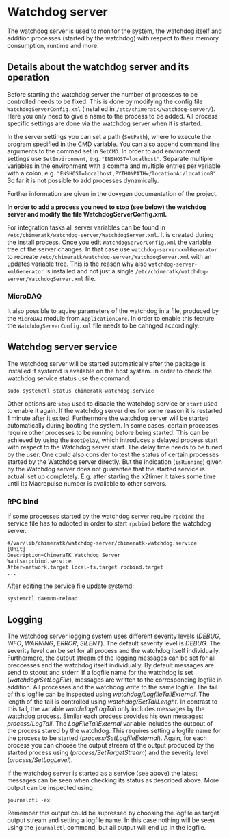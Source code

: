 # Watchdog server
The watchdog server is used to monitor the system, the watchdog itself and addition processes (started by the watchdog) with respect to their memory consumption, runtime and more.

## Details about the watchdog server and its operation

Before starting the watchdog server the number of processes to be controlled needs to be fixed. This is done by modifying the config file `WatchdogServerConfig.xml` (installed in `/etc/chimeratk/watchdog-server/`). 
Here you only need to give a name to the process to be added. All process specific settings are done via the watchdog server when it is started.
 
In the server settings you can set a path (`SetPath`), where to execute the program specified in the CMD variable. You can also append command line arguments to the commad set in `SetCMD`. In order to add environment settings use `SetEnvironment`, e.g. `"ENSHOST=localhost"`. Separate multiple variables in the environment with a comma and multiple entries per variable with a colon, e.g. `"ENSHOST=localhost,PYTHONPATH=/locationA:/locationB"`.  
So far it is not possible to add processes dynamically. 

Further information are given in the doxygen documentation of the project.

**In order to add a process you need to stop (see below) the watchdog server and modify the file  WatchdogServerConfig.xml.**

For integration tasks all server variables can be found in `/etc/chimeratk/watchdog-server/WatchdogServer.xml`. 
It is created during the install process. Once you edit `WatchdogServerConfig.xml` the variable tree of the server changes. In that case use `watchdog-server-xmlGenerator` to recreate `/etc/chimeratk/watchdog-server/WatchdogServer.xml` with an updates variable tree.
This is the reason why also `watchdog-server-xmlGenerator` is installed and not just a single `/etc/chimeratk/watchdog-server/WatchdogServer.xml` file.

### MicroDAQ

It also possible to aquire parameters of the watchdog in a file, produced by the `MicroDAQ` module from `ApplicationCore`. In order to enable this feature the  `WatchdogServerConfig.xml` file needs to be cahnged accordingly.

## Watchdog server service
The watchdog server will be started automatically after the package is installed if systemd is available on the host system. 
In order to check the watchdog service status use the command:
    
    sudo systemctl status chimeratk-watchdog.service

Other options are `stop` used to disable the watchdog service or `start` used to enable it again. If the watchdog server dies for some reason it is restarted 1 minute after it exited. Furthermore the watchdog server will be started automatically during booting the system. In some cases, certain processes require other processes to be running before being started. This can be achieved by using the `BootDelay`, which introduces a delayed process start with respect to the Watchdog server start. The delay time needs to be tuned by the user. One could also consider to test the status of certain processes started by the Watchdog server directly. But the indication (`isRunning`) given by the Watchdog server does not guarantee that the started service is actuall set up completely. E.g. after starting the x2timer it takes some time until its Macropulse number is available to other servers.  

### RPC bind 
If some processes started by the watchdog server require `rpcbind` the service file has to adopted in order to start `rpcbind` before the watchdog server.

    #/var/lib/chimeratk/watchdog-server/chimeratk-watchdog.service
    [Unit]
    Description=ChimeraTK Watchdog Server
    Wants=rpcbind.service
    After=network.target local-fs.target rpcbind.target
    ...

After editing the service file update systemd:

    systemctl daemon-reload

## Logging
The watchdog server logging system uses different severity levels (*DEBUG*, *INFO*, *WARNING*, *ERROR*, *SILENT*). The default severity level is *DEBUG*. The severity level can be set for all process and the watchdog itself individually. Furthermore, the output stream of the logging messages can be set for all preccesses and the watchdog itself individually. By default messages are send to stdout and stderr. If a logfile name for the watchdog is set (*watchdog/SetLogFile*), messages are written to the corresponding logfile in addition. All processes and the watchdog write to the same logfile. The tail of this logfile can be inspected using *watchdog/LogfileTailExternal*. The length of the tail is controlled using *watchdog/SetTailLenght*. In contrast to this tail, the variable *watchdog/LogTail* only includes messages by the watchdog process. Similar each process provides his own messages: *process/LogTail*. The *LogFileTailExternal* variable includes the outpout of the process stared by the watchdog. This requires setting a logfile name for the process to be started (*process/SetLogfileExternal*). Again, for each process you can choose the output stream of the output produced by the started process using (*process/SetTargetStream*) and the severity level (*process/SetLogLevel*).

If the watchdog server is started as a service (see above) the latest messages can be seen when checking its status as described above. More output can be inspected using

    journalctl -ex
    
Remember this output could be supressed by choosing the logfile as target output stream and setting a logfile name. In this case nothing will be seen using the `journalctl` command, but all output will end up in the logfile. 
   

 

